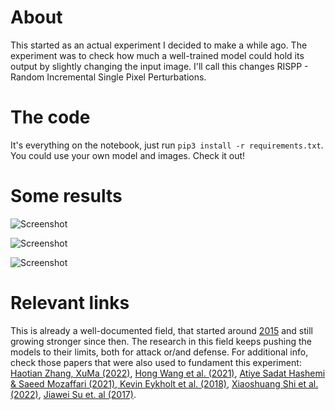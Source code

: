 # About

This started as an actual experiment I decided to make a while ago. The experiment was to check how much a well-trained model could hold its output by slightly changing the input image. I'll call this changes RISPP - Random Incremental Single Pixel Perturbations.

# The code

It's  everything on the notebook, just run `pip3 install -r requirements.txt`. You could use your own model and images. Check it out!

# Some results

![Screenshot](https://i.imgur.com/bcbdFuh.png)


![Screenshot](https://i.imgur.com/xUUDtMu.png)


![Screenshot](https://i.imgur.com/X9PUMPh.png)

# Relevant links
This is already a well-documented field, that started around [2015](https://karpathy.github.io/2015/03/30/breaking-convnets) and still growing stronger since then. The research in this field keeps pushing the models to their limits, both for attack or/and defense.
For additional info, check those papers that were also used to fundament this experiment: [Haotian Zhang, XuMa (2022)](https://www.sciencedirect.com/science/article/pii/S016740482200270X?dgcid=rss_sd_all#!), [Hong Wang et al. (2021)](https://openaccess.thecvf.com/content/ICCV2021/papers/Wang_AGKD-BML_Defense_Against_Adversarial_Attack_by_Attention_Guided_Knowledge_Distillation_ICCV_2021_paper.pdf), [Atiye Sadat Hashemi &  Saeed Mozaffari (2021)](https://link.springer.com/article/10.1007/s11042-020-10379-6#auth-Atiye_Sadat-Hashemi),[ Kevin Eykholt et al. (2018)](https://arxiv.org/pdf/1707.08945.pd), [Xiaoshuang Shi et al.(2022)](https://www.sciencedirect.com/science/article/pii/S0031320322004046#!), [Jiawei Su et. al (2017)](https://arxiv.org/abs/1710.08864).